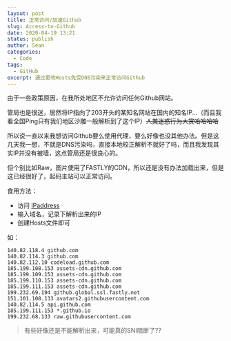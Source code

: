 ```yaml
---
layout: post
title: 正常访问/加速Github
slug: Access-to-Github
date: 2020-04-19 13:21
status: publish
author: Sean
categories: 
  - Code
tags: 
  - GitHub
excerpt: 通过更改Hosts免受DNS污染来正常访问Github
---
```

由于一些政策原因，在我所处地区不允许访问任何Github网站。

管局也是很迷，居然将IP指向了203开头的某知名网站在国内的知名IP...（而且我看全国Ping只有我们地区沙雕一般解析到了这个IP）<del>人类迷惑行为大赏哈哈哈哈</del>

所以说一直以来我想访问Github要么使用代理，要么好像也没其他办法。但是这几天我一想，不就是DNS污染吗，直接本地校正解析不就好了吗，而且我发现其实IP并没有被墙，这点管局还是很良心的。

但个别比如Raw，图片使用了FASTLY的CDN，所以还是没有办法加载出来，但是这已经很好了，起码主站可以正常访问。

食用方法：

* 访问 [IPaddress](https://www.ipaddress.com) 
* 输入域名，记录下解析出来的IP
* 创建Hosts文件即可

如：

```
140.82.118.4 github.com
140.82.114.3 github.com
140.82.112.10 codeload.github.com
185.199.108.153 assets-cdn.github.com
185.199.109.153 assets-cdn.github.com
185.199.110.153 assets-cdn.github.com
185.199.111.153 assets-cdn.github.com
199.232.69.194 github.global.ssl.fastly.net
151.101.108.133 avatars2.githubusercontent.com
140.82.114.5 api.github.com
185.199.111.153 *.github.io
199.232.68.133 raw.githubusercontent.com
```

>有些好像还是不能解析出来，可能真的SNI阻断了??
